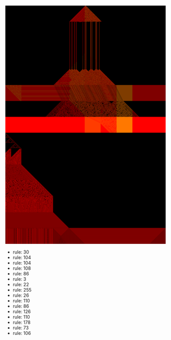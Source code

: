 ![photo](./output.png) 
 * rule: 30
* rule: 104
* rule: 104
* rule: 108
* rule: 86
* rule: 3
* rule: 22
* rule: 255
* rule: 26
* rule: 110
* rule: 86
* rule: 126
* rule: 110
* rule: 178
* rule: 73
* rule: 106
